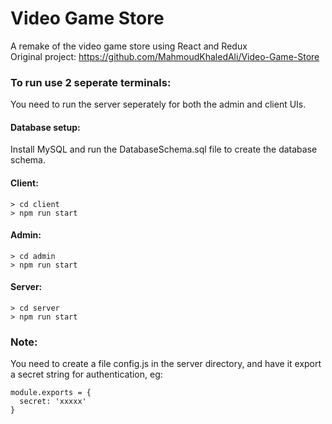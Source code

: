 # Video Game Store

A remake of the video game store using React and Redux<br>
Original project: https://github.com/MahmoudKhaledAli/Video-Game-Store

### To run use 2 seperate terminals:
You need to run the server seperately for both the admin and client UIs.
#### Database setup:
Install MySQL and run the DatabaseSchema.sql file to create the database schema.
#### Client:
```
> cd client
> npm run start
```
#### Admin:
```
> cd admin
> npm run start
```
#### Server:
```
> cd server
> npm run start
```

### Note:
You need to create a file config.js in the server directory, and have it export a secret string for authentication, eg:
```
module.exports = {
  secret: 'xxxxx'
}
```

